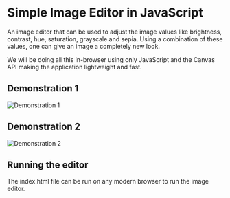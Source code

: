 # Simple Image Editor in JavaScript

An image editor that can be used to adjust the image values like brightness, contrast, hue, saturation, grayscale and sepia. Using a combination of these values, one can give an image a completely new look.

We will be doing all this in-browser using only JavaScript and the Canvas API making the application lightweight and fast.

## Demonstration 1
![Demonstration 1](/demo/demo-1.gif)

## Demonstration 2
![Demonstration 2](/demo/demo-2.gif)

## Running the editor

The index.html file can be run on any modern browser to run the image editor.